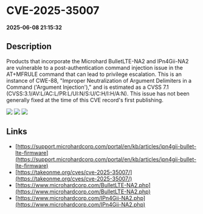 # CVE-2025-35007

**2025-06-08 21:15:32**

## Description
Products that incorporate the Microhard BulletLTE-NA2 and IPn4Gii-NA2 are vulnerable to a post-authentication command injection issue in the AT+MFRULE command that can lead to privilege escalation. This is an instance of CWE-88, "Improper Neutralization of Argument Delimiters in a Command ('Argument Injection')," and is estimated as a CVSS 7.1 (CVSS:3.1/AV:L/AC:L/PR:L/UI:N/S:U/C:H/I:H/A:N). This issue has not been generally fixed at the time of this CVE record's first publishing.

![](https://img.shields.io/static/v1?label=Score&message=7.1&color=red)
![](https://img.shields.io/static/v1?label=Severity&message=HIGH&color=red)
![](https://img.shields.io/static/v1?label=CWE&message=SQL&color=green)

## Links
- [https://support.microhardcorp.com/portal/en/kb/articles/ipn4gii-bullet-lte-firmware](https://support.microhardcorp.com/portal/en/kb/articles/ipn4gii-bullet-lte-firmware)
- [https://takeonme.org/cves/cve-2025-35007/](https://takeonme.org/cves/cve-2025-35007/)
- [https://www.microhardcorp.com/BulletLTE-NA2.php](https://www.microhardcorp.com/BulletLTE-NA2.php)
- [https://www.microhardcorp.com/IPn4Gii-NA2.php](https://www.microhardcorp.com/IPn4Gii-NA2.php)
